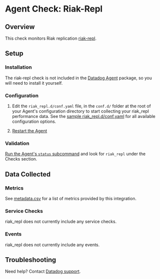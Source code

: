 # Agent Check: Riak-Repl

## Overview

This check monitors Riak replication [riak-repl][1].

## Setup

### Installation

The riak-repl check is not included in the [Datadog Agent][2] package, so you will need to install it yourself.

### Configuration

1. Edit the `riak_repl.d/conf.yaml` file, in the `conf.d/` folder at the root of your Agent's configuration directory to start collecting your riak_repl performance data. See the [sample riak_repl.d/conf.yaml][3] for all available configuration options.

2. [Restart the Agent][4]

### Validation

[Run the Agent's `status` subcommand][5] and look for `riak_repl` under the Checks section.

## Data Collected

### Metrics

See [metadata.csv][7] for a list of metrics provided by this integration.

### Service Checks

riak_repl does not currently include any service checks.

### Events

riak_repl does not currently include any events.

## Troubleshooting

Need help? Contact [Datadog support][6].

[1]: https://docs.datadoghq.com/integrations/riak_repl/
[2]: https://app.datadoghq.com/account/settings#agent
[3]: https://github.com/DataDog/integrations-extras/blob/master/riak_repl/datadog_checks/riak_repl/data/conf.yaml.example
[4]: https://docs.datadoghq.com/agent/faq/agent-commands/#start-stop-restart-the-agent
[5]: https://docs.datadoghq.com/agent/faq/agent-commands/#agent-status-and-information
[6]: https://docs.datadoghq.com/help/
[7]: https://github.com/DataDog/integrations-extras/blob/master/riak_repl/metadata.csv
